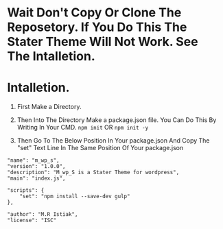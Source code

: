 # Wait Don't Copy Or Clone The Reposetory. If You Do This The Stater Theme Will Not Work. See The Intalletion.

# Intalletion.

1. First Make a Directory.
2. Then Into The Directory Make a package.json file.
You Can Do This By Writing In Your CMD.
`npm init` OR `npm init -y`

3. Then Go To The Below Position In Your package.json And Copy The "set" Text Line In The Same Position Of Your package.json
```
"name": "m_wp_s",
"version": "1.0.0",
"description": "M_wp_S is a Stater Theme for wordpress",
"main": "index.js",

"scripts": {
    "set": "npm install --save-dev gulp"
},

"author": "M.R Istiak",
"license": "ISC"
```